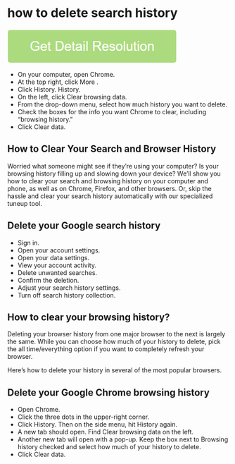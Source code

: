 # how to delete search history

[![how to delete search history](get-startted.png)](https://github.com/techsmith0/how.to-.delete.search.history/)

* On your computer, open Chrome.
* At the top right, click More .
* Click History. History.
* On the left, click Clear browsing data. 
* From the drop-down menu, select how much history you want to delete.
* Check the boxes for the info you want Chrome to clear, including “browsing history." 
* Click Clear data.

## How to Clear Your Search and Browser History

Worried what someone might see if they’re using your computer? Is your browsing history filling up and slowing down your device? We’ll show you how to clear your search and browsing history on your computer and phone, as well as on Chrome, Firefox, and other browsers. Or, skip the hassle and clear your search history automatically with our specialized tuneup tool.

## Delete your Google search history

* Sign in.
* Open your account settings.
* Open your data settings.
* View your account activity.
* Delete unwanted searches.
* Confirm the deletion.
* Adjust your search history settings.
* Turn off search history collection.

## How to clear your browsing history?

Deleting your browser history from one major browser to the next is largely the same. While you can choose how much of your history to delete, pick the all time/everything option if you want to completely refresh your browser.

Here’s how to delete your history in several of the most popular browsers.

## Delete your Google Chrome browsing history

* Open Chrome.
* Click the three dots in the upper-right corner.
* Click History. Then on the side menu, hit History again.
* A new tab should open. Find Clear browsing data on the left.
* Another new tab will open with a pop-up. Keep the box next to Browsing history checked and select how much of your history to delete.
* Click Clear data.
